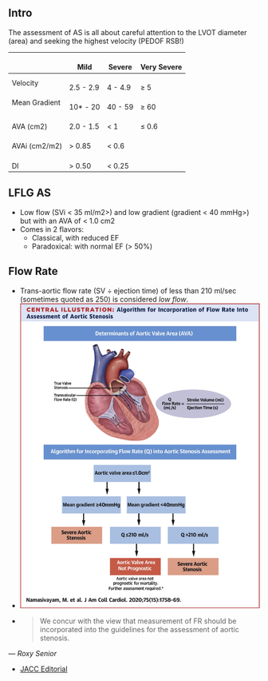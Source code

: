 ## Intro
<article>
The assessment of AS is all about careful attention to the LVOT diameter (area) and seeking the highest velocity (PEDOF RSB!)

<table><thead>
  <tr>
    <th>   <br>   </th>
    <th>   <br>Mild    </th>
    <th>   <br>Severe    </th>
    <th>   <br>Very Severe    </th>
  </tr></thead>
<tbody>
  <tr>
    <td>Velocity</td>
    <td>   <br>2.5   - 2.9   </td>
    <td>   <br>4 - 4.9   </td>
    <td>   <br>≥ 5   </td>
  </tr>
  <tr>
    <td>Mean Gradient</td>
    <td>   <br>10* -   20   </td>
    <td>   <br>40 - 59   </td>
    <td>   <br>≥   60   </td>
  </tr>
  <tr>
    <td>   <br>AVA (cm2)   </td>
    <td>   <br>2.0   - 1.5   </td>
    <td>   <br>&lt; 1   </td>
    <td>   <br>≤   0.6   </td>
  </tr>
  <tr>
    <td>   <br>AVAi (cm2/m2)   </td>
    <td>   <br>&gt;   0.85   </td>
    <td>   <br>&lt; 0.6   </td>
    <td>   <br>   </td>
  </tr>
  <tr>
    <td>   <br>DI   </td>
    <td>   <br>&gt;   0.50   </td>
    <td>   <br>&lt; 0.25   </td>
    <td>   <br>   </td>
  </tr>
</tbody></table>
</article>

## LFLG AS

- Low flow (SVi < 35 ml/m2>) and low gradient (gradient < 40 mmHg>) but with an AVA of < 1.0 cm2
- Comes in 2 flavors:
  - Classical, with reduced EF
  - Paradoxical: with normal  EF (&gt; 50%)

## Flow Rate

- Trans-aortic flow rate (SV &div; ejection time) of less than 210 ml/sec (sometimes quoted as 250) is considered _low flow_.
- ![AS Flow Rate](./img/AS-FlowRate-JACC.jpg)
- <blockquote>We concur with the view that measurement of FR should be incorporated into the guidelines for the assessment of aortic stenosis.
<cite>— Roxy Senior</cite></blockquote>
- [JACC Editorial](https://www.jacc.org/doi/full/10.1016/j.jacc.2020.02.042)